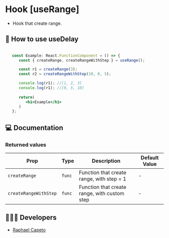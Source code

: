 # Hook [useRange]

- Hook that create range.

## 🚀 How to use useDelay

```jsx
  
   const Example: React.FunctionComponent = () => {
      const { createRange, createRangeWithStep } = useRange();

      const r1 = createRange(3); 
      const r2 = createRangeWithStep(10, 0, 5); 

      console.log(r1); //[1, 2, 3]
      console.log(r1); //[0, 5, 10]
         
      return(
         <h1>Example</h1>
      )
   };
```

## 💻 Documentation

### Returned values

| Prop | Type | Description                                                                                                                                         | Default Value |
| --------- | -------- | ------------------------------------------------------------------------------------------------------------------------------------------------------- | ----------------- |
| `createRange`  | `func` | Function that create range, with step = 1  | - |
| `createRangeWithStep`  | `func` | Function that create range, with custom step | - |

## 👨🏻‍💻 Developers
- [Raphael Capeto](https://github.com/rcapeto)



